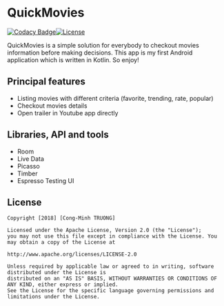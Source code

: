 # QuickMovies

[![Codacy Badge](https://api.codacy.com/project/badge/Grade/d0fbeb633ad74b85a44ebbe45e8a5471)](https://www.codacy.com/app/cminh.truong/quick_movies?utm_source=github.com&amp;utm_medium=referral&amp;utm_content=cminhtruong/quick_movies&amp;utm_campaign=Badge_Grade)[![License](https://img.shields.io/badge/License-Apache%202.0-blue.svg)](https://opensource.org/licenses/Apache-2.0)

QuickMovies is a simple solution for everybody to checkout movies information before making decisions. This app is my first Android application which is written in Kotlin. So enjoy!

## Principal features

- Listing movies with different criteria (favorite, trending, rate, popular)
- Checkout movies details
- Open trailer in Youtube app directly

## Libraries, API and tools

- Room
- Live Data
- Picasso
- Timber
- Espresso Testing UI

## License

    Copyright [2018] [Cong-Minh TRUONG]

    Licensed under the Apache License, Version 2.0 (the "License");
    you may not use this file except in compliance with the License. You may obtain a copy of the License at

    http://www.apache.org/licenses/LICENSE-2.0

    Unless required by applicable law or agreed to in writing, software distributed under the License is
    distributed on an "AS IS" BASIS, WITHOUT WARRANTIES OR CONDITIONS OF ANY KIND, either express or implied.
    See the License for the specific language governing permissions and limitations under the License.

